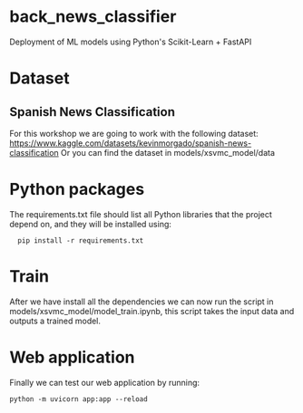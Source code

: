 # back_news_classifier
Deployment of ML models using Python's Scikit-Learn + FastAPI 
# Dataset
## Spanish News Classification
For this workshop we are going to work with the following dataset: https://www.kaggle.com/datasets/kevinmorgado/spanish-news-classification
Or you can find the dataset in models/xsvmc_model/data 
# Python packages
The requirements.txt file should list all Python libraries that the project depend on, and they will be installed using:
```
  pip install -r requirements.txt
  ```
# Train
After we have install all the dependencies we can now run the script in models/xsvmc_model/model_train.ipynb, this script takes the input data and outputs a trained model.
# Web application
Finally we can test our web application by running:
  ```
  python -m uvicorn app:app --reload
  ```
